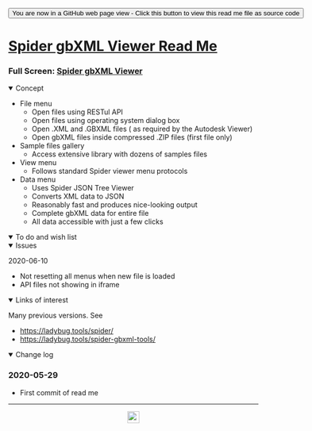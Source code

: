 <span style=display:none; >[You are now in a GitHub source code view - click this link to view Read Me file as a web page]( https://ladybug.tools/spider-2020/spider-gbxml-viewer/readme.html "View file as a web page." ) </span>

<div><input type=button class = 'btn btn-secondary btn-sm' onclick=window.location.href="https://github.com/ladybug-tools/spider-2020/tree/master/spider-gbxml-viewer/";
value='You are now in a GitHub web page view - Click this button to view this read me file as source code' ></div>


# [Spider gbXML Viewer Read Me]( ./readme.html )

<!--@@@
<iframe src=./v-2020-06-10/spider-gbxml-viewer.html width=100% height=500px ></iframe>
_Spider gbXML Viewer_
@@@-->

### Full Screen: [Spider gbXML Viewer]( https://www.ladybug.tools/spider-2020/spider-gbxml-viewer/ )


<details open >
<summary>Concept</summary>

* File menu
    * Open files using RESTul API
    * Open files using operating system dialog box
    * Open .XML and .GBXML files ( as required by the Autodesk Viewer) 
    * Open gbXML files inside compressed .ZIP files (first file only) 
* Sample files gallery
    * Access extensive library with dozens of samples files
* View menu
    * Follows standard Spider viewer menu protocols
* Data menu
    * Uses Spider JSON Tree Viewer
    * Converts XML data to JSON
    * Reasonably fast and produces nice-looking output
    * Complete gbXML data for entire file
    * All data accessible with just a few clicks


</details>

<details open >
<summary>To do and wish list </summary>


</details>

<details open >
<summary>Issues </summary>

2020-06-10

* Not resetting all menus when new file is loaded
* API files not showing in iframe

</details>

<details open >
<summary>Links of interest</summary>

Many previous versions. See

* https://ladybug.tools/spider/
* https://ladybug.tools/spider-gbxml-tools/



</details>

<details open >
<summary>Change log </summary>


### 2020-05-29

* First commit of read me

</details>

***

<center title="hello! Click me to go up to the top" ><a href=javascript:window.scrollTo(0,0); > <img width=24 src="https://ladybug.tools/artwork/icons_bugs/ico/spider.ico" > </a></center>


